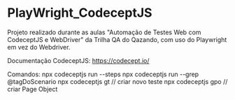 # PlayWright_CodeceptJS
Projeto realizado durante as aulas "Automação de Testes Web com CodeceptJS e WebDriver" da Trilha QA do Qazando, com uso do Playwright em vez do Webdriver.

Documentação  CodeceptJS: https://codecept.io/

Comandos: npx codeceptjs run --steps
          npx codeceptjs run --grep @tagDoScenario
          npx codeceptjs gt // criar novo teste
          npx codeceptjs gpo // criar Page Object



